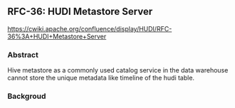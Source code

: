 ## RFC-36: HUDI Metastore Server
https://cwiki.apache.org/confluence/display/HUDI/RFC-36%3A+HUDI+Metastore+Server

###  Abstract
 Hive metastore as a commonly used catalog service in the data warehouse cannot store the unique metadata like timeline of the hudi table.
 
### Backgroud